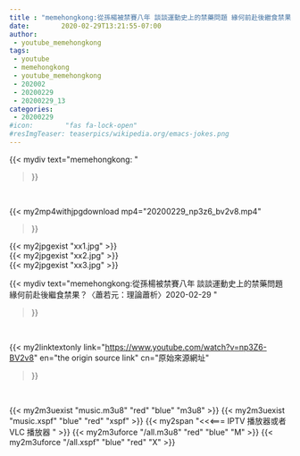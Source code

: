 ```yaml
---
title : "memehongkong:從孫楊被禁賽八年 談談運動史上的禁藥問題 緣何前赴後繼食禁果？〈蕭若元：理論蕭析〉2020-02-29 "
date:        2020-02-29T13:21:55-07:00
author:
 - youtube_memehongkong
tags:
 - youtube
 - memehongkong
 - youtube_memehongkong
 - 202002
 - 20200229
 - 20200229_13
categories:
 - 20200229
#icon:        "fas fa-lock-open"
#resImgTeaser: teaserpics/wikipedia.org/emacs-jokes.png
---
```


{{< mydiv text="memehongkong: "
>}}
<br>


{{< my2mp4withjpgdownload mp4="20200229_np3z6_bv2v8.mp4"
>}}

{{< my2jpgexist "xx1.jpg" >}}<br>
{{< my2jpgexist "xx2.jpg" >}}<br>
{{< my2jpgexist "xx3.jpg" >}}<br>



{{< mydiv text="memehongkong:從孫楊被禁賽八年 談談運動史上的禁藥問題 緣何前赴後繼食禁果？〈蕭若元：理論蕭析〉2020-02-29 "
>}}
<br>

{{< my2linktextonly link="https://www.youtube.com/watch?v=np3Z6-BV2v8"
en="the origin source link" cn="原始來源網址"
>}}


<br>

{{< my2m3uexist "music.m3u8" "red"  "blue" "m3u8" >}} {{< my2m3uexist "music.xspf" "blue" "red"  "xspf" >}} {{< my2span "<<<=== IPTV 播放器或者 VLC 播放器 " >}} {{< my2m3uforce "/all.m3u8" "red"  "blue" "M" >}} {{< my2m3uforce "/all.xspf" "blue" "red"  "X" >}} 
